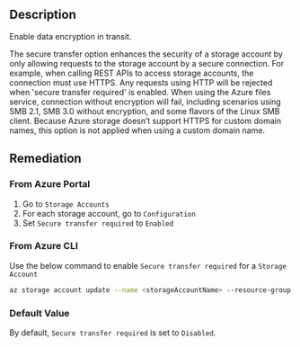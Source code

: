 ## Description

Enable data encryption in transit.

The secure transfer option enhances the security of a storage account by only allowing requests to the storage account by a secure connection. For example, when calling REST APIs to access storage accounts, the connection must use HTTPS. Any requests using HTTP will be rejected when 'secure transfer required' is enabled. When using the Azure files service, connection without encryption will fail, including scenarios using SMB 2.1, SMB 3.0 without encryption, and some flavors of the Linux SMB client. Because Azure storage doesn’t support HTTPS for custom domain names, this option is not applied when using a custom domain name.

## Remediation

### From Azure Portal

1. Go to `Storage Accounts`
2. For each storage account, go to `Configuration`
3. Set `Secure transfer required` to `Enabled`

### From Azure CLI

Use the below command to enable `Secure transfer required` for a `Storage Account`

```bash
az storage account update --name <storageAccountName> --resource-group <resourceGroupName> --https-only true
```

### Default Value

By default, `Secure transfer required` is set to `Disabled`.
